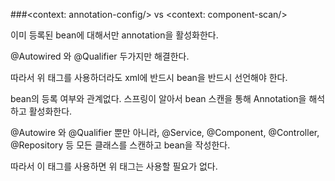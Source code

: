 ###<context: annotation-config/>  vs  <context: component-scan/>



<context : annotation-config/>

이미 등록된 bean에 대해서만 annotation을 활성화한다.

@Autowired 와 @Qualifier 두가지만 해결한다.

따라서 위 태그를 사용하더라도 xml에 반드시 bean을 반드시 선언해야 한다.



<context : component-scan/>

bean의 등록 여부와 관계없다. 스프링이 알아서 bean 스캔을 통해 Annotation을 해석하고 활성화한다.

@Autowire 와 @Qualifier 뿐만 아니라, @Service, @Component, @Controller, @Repository 등 모든 클래스를 스캔하고 bean을 작성한다.

따라서 이 태그를 사용하면 위 태그는 사용할 필요가 없다.



